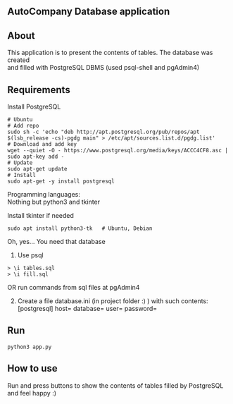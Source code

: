 AutoCompany Database application
---------------------------

About
--------------------
This application is to present the contents of tables. The database was created            
and filled with PostgreSQL DBMS (used psql-shell and pgAdmin4)

Requirements
-----------------
Install PostgreSQL          
```
# Ubuntu
# Add repo
sudo sh -c 'echo "deb http://apt.postgresql.org/pub/repos/apt $(lsb_release -cs)-pgdg main" > /etc/apt/sources.list.d/pgdg.list'
# Download and add key
wget --quiet -O - https://www.postgresql.org/media/keys/ACCC4CF8.asc | sudo apt-key add -
# Update 
sudo apt-get update
# Install
sudo apt-get -y install postgresql
```

Programming languages:        
Nothing but python3 and tkinter           

Install tkinter if needed          
```
sudo apt install python3-tk   # Ubuntu, Debian
```

Oh, yes... You need that database          
1. Use psql
```
> \i tables.sql
> \i fill.sql
```
OR run commands from sql files at pgAdmin4

2. Create a file database.ini (in project folder :) ) with such contents:       
[postgresql]
host=<yourhost>
database=<name>
user=<user>
password=<pass> 


Run
------------------
```
python3 app.py
```

How to use
------------------
Run and press buttons to show the contents of tables filled by PostgreSQL          
and feel happy :)
